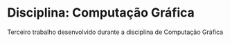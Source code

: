 # Disciplina: Computação Gráfica
Terceiro trabalho desenvolvido durante a disciplina de Computação Gráfica
